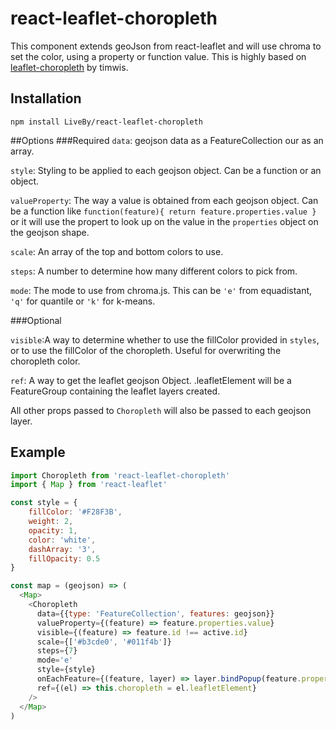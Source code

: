 # react-leaflet-choropleth
This component extends geoJson from react-leaflet and will use chroma to set the color, using a property or function value.
This is highly based on [leaflet-choropleth](https://github.com/timwis/leaflet-choropleth) by timwis.
## Installation

`npm install LiveBy/react-leaflet-choropleth`

##Options
###Required
`data`: geojson data as a FeatureCollection our as an array.

`style`: Styling to be applied to each geojson object. Can be a function or an object.

`valueProperty`: The way a value is obtained from each geojson object. Can be a function like `function(feature){ return feature.properties.value }` or it will use the propert to look up on the value in the `properties` object on the geojson shape.

`scale`: An array of the top and bottom colors to use.

`steps`: A number to determine how many different colors to pick from.

`mode`: The mode to use from chroma.js. This can be `'e'` from equadistant, `'q'` for quantile or `'k'` for k-means.

###Optional

`visible`:A way to determine whether to use the fillColor provided in `styles`, or to use the fillColor of the choropleth. Useful for overwriting the choropleth color.

`ref`: A way to get the leaflet geojson Object. <ref>.leafletElement will be a FeatureGroup containing the leaflet layers created.

All other props passed to `Choropleth` will also be passed to each geojson layer.

## Example
```js 
import Choropleth from 'react-leaflet-choropleth'
import { Map } from 'react-leaflet'

const style = {
    fillColor: '#F28F3B',
    weight: 2,
    opacity: 1,
    color: 'white',
    dashArray: '3',
    fillOpacity: 0.5
}

const map = (geojson) => (
  <Map>
    <Choropleth
      data={{type: 'FeatureCollection', features: geojson}}
      valueProperty={(feature) => feature.properties.value}
      visible={(feature) => feature.id !== active.id}
      scale={['#b3cde0', '#011f4b']}
      steps={7}
      mode='e'
      style={style}
      onEachFeature={(feature, layer) => layer.bindPopup(feature.properties.label)}
      ref={(el) => this.choropleth = el.leafletElement}
    />
  </Map>
)
```
